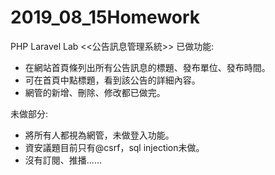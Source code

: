 # 2019_08_15Homework

PHP Laravel Lab <<公告訊息管理系統>>
已做功能:
  * 在網站首頁條列出所有公告訊息的標題、發布單位、發布時間。
  * 可在首頁中點標題，看到該公告的詳細內容。
  * 網管的新增、刪除、修改都已做完。

未做部分:
  * 將所有人都視為網管，未做登入功能。
  * 資安議題目前只有@csrf，sql injection未做。
  * 沒有訂閱、推播......
